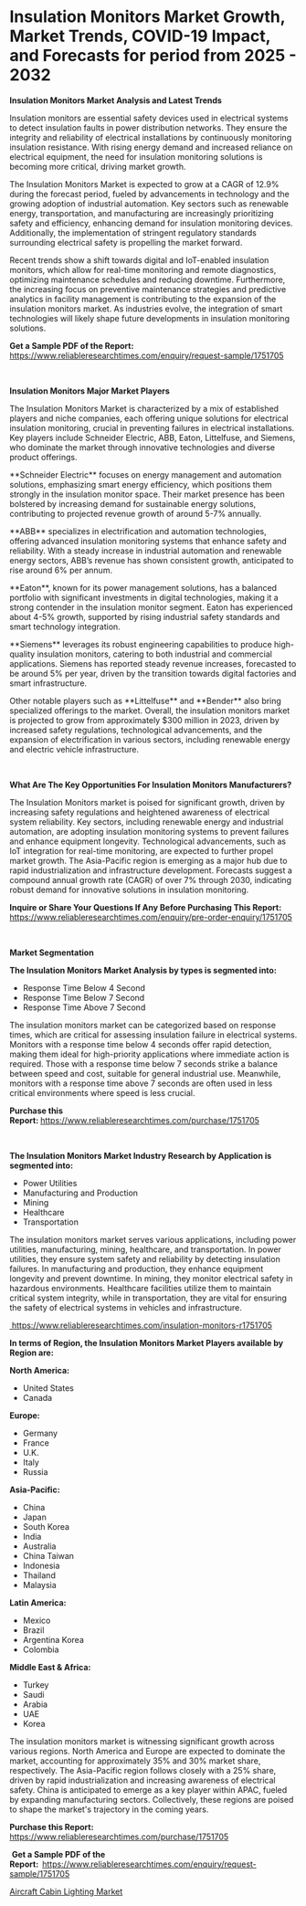 <p><h1>Insulation Monitors Market Growth, Market Trends, COVID-19 Impact, and Forecasts for period from 2025 - 2032</h1></p><p><strong>Insulation Monitors Market Analysis and Latest Trends</strong></p>
<p><p>Insulation monitors are essential safety devices used in electrical systems to detect insulation faults in power distribution networks. They ensure the integrity and reliability of electrical installations by continuously monitoring insulation resistance. With rising energy demand and increased reliance on electrical equipment, the need for insulation monitoring solutions is becoming more critical, driving market growth.</p><p>The Insulation Monitors Market is expected to grow at a CAGR of 12.9% during the forecast period, fueled by advancements in technology and the growing adoption of industrial automation. Key sectors such as renewable energy, transportation, and manufacturing are increasingly prioritizing safety and efficiency, enhancing demand for insulation monitoring devices. Additionally, the implementation of stringent regulatory standards surrounding electrical safety is propelling the market forward.</p><p>Recent trends show a shift towards digital and IoT-enabled insulation monitors, which allow for real-time monitoring and remote diagnostics, optimizing maintenance schedules and reducing downtime. Furthermore, the increasing focus on preventive maintenance strategies and predictive analytics in facility management is contributing to the expansion of the insulation monitors market. As industries evolve, the integration of smart technologies will likely shape future developments in insulation monitoring solutions.</p></p>
<p><strong>Get a Sample PDF of the Report:&nbsp;</strong> <a href="https://www.reliableresearchtimes.com/enquiry/request-sample/1751705?utm_campaign=2305&utm_medium=2&utm_source=Github&utm_content=ia&utm_term=19022025&utm_id=insulation-monitors">https://www.reliableresearchtimes.com/enquiry/request-sample/1751705</a></p>
<p>&nbsp;</p>
<p><strong>Insulation Monitors Major Market Players</strong></p>
<p><p>The Insulation Monitors Market is characterized by a mix of established players and niche companies, each offering unique solutions for electrical insulation monitoring, crucial in preventing failures in electrical installations. Key players include Schneider Electric, ABB, Eaton, Littelfuse, and Siemens, who dominate the market through innovative technologies and diverse product offerings.</p><p>**Schneider Electric** focuses on energy management and automation solutions, emphasizing smart energy efficiency, which positions them strongly in the insulation monitor space. Their market presence has been bolstered by increasing demand for sustainable energy solutions, contributing to projected revenue growth of around 5-7% annually.</p><p>**ABB** specializes in electrification and automation technologies, offering advanced insulation monitoring systems that enhance safety and reliability. With a steady increase in industrial automation and renewable energy sectors, ABB’s revenue has shown consistent growth, anticipated to rise around 6% per annum.</p><p>**Eaton**, known for its power management solutions, has a balanced portfolio with significant investments in digital technologies, making it a strong contender in the insulation monitor segment. Eaton has experienced about 4-5% growth, supported by rising industrial safety standards and smart technology integration.</p><p>**Siemens** leverages its robust engineering capabilities to produce high-quality insulation monitors, catering to both industrial and commercial applications. Siemens has reported steady revenue increases, forecasted to be around 5% per year, driven by the transition towards digital factories and smart infrastructure.</p><p>Other notable players such as **Littelfuse** and **Bender** also bring specialized offerings to the market. Overall, the insulation monitors market is projected to grow from approximately $300 million in 2023, driven by increased safety regulations, technological advancements, and the expansion of electrification in various sectors, including renewable energy and electric vehicle infrastructure.</p></p>
<p>&nbsp;</p>
<p><strong>What Are The Key Opportunities For Insulation Monitors Manufacturers?</strong></p>
<p><p>The Insulation Monitors market is poised for significant growth, driven by increasing safety regulations and heightened awareness of electrical system reliability. Key sectors, including renewable energy and industrial automation, are adopting insulation monitoring systems to prevent failures and enhance equipment longevity. Technological advancements, such as IoT integration for real-time monitoring, are expected to further propel market growth. The Asia-Pacific region is emerging as a major hub due to rapid industrialization and infrastructure development. Forecasts suggest a compound annual growth rate (CAGR) of over 7% through 2030, indicating robust demand for innovative solutions in insulation monitoring.</p></p>
<p><strong>Inquire or Share Your Questions If Any Before Purchasing This Report:</strong> <a href="https://www.reliableresearchtimes.com/enquiry/pre-order-enquiry/1751705?utm_campaign=2305&utm_medium=2&utm_source=Github&utm_content=ia&utm_term=19022025&utm_id=insulation-monitors">https://www.reliableresearchtimes.com/enquiry/pre-order-enquiry/1751705</a></p>
<p>&nbsp;</p>
<p><strong>Market Segmentation</strong></p>
<p><strong>The Insulation Monitors Market Analysis by types is segmented into:</strong></p>
<p><ul><li>Response Time Below 4 Second</li><li>Response Time Below 7 Second</li><li>Response Time Above 7 Second</li></ul></p>
<p><p>The insulation monitors market can be categorized based on response times, which are critical for assessing insulation failure in electrical systems. Monitors with a response time below 4 seconds offer rapid detection, making them ideal for high-priority applications where immediate action is required. Those with a response time below 7 seconds strike a balance between speed and cost, suitable for general industrial use. Meanwhile, monitors with a response time above 7 seconds are often used in less critical environments where speed is less crucial.</p></p>
<p><strong>Purchase this Report:&nbsp;</strong><a href="https://www.reliableresearchtimes.com/purchase/1751705?utm_campaign=2305&utm_medium=2&utm_source=Github&utm_content=ia&utm_term=19022025&utm_id=insulation-monitors">https://www.reliableresearchtimes.com/purchase/1751705</a></p>
<p>&nbsp;</p>
<p><strong>The Insulation Monitors Market Industry Research by Application is segmented into:</strong></p>
<p><ul><li>Power Utilities</li><li>Manufacturing and Production</li><li>Mining</li><li>Healthcare</li><li>Transportation</li></ul></p>
<p><p>The insulation monitors market serves various applications, including power utilities, manufacturing, mining, healthcare, and transportation. In power utilities, they ensure system safety and reliability by detecting insulation failures. In manufacturing and production, they enhance equipment longevity and prevent downtime. In mining, they monitor electrical safety in hazardous environments. Healthcare facilities utilize them to maintain critical system integrity, while in transportation, they are vital for ensuring the safety of electrical systems in vehicles and infrastructure.</p></p>
<p><a href="https://www.reliableresearchtimes.com/insulation-monitors-r1751705?utm_campaign=2305&utm_medium=2&utm_source=Github&utm_content=ia&utm_term=19022025&utm_id=insulation-monitors">&nbsp;https://www.reliableresearchtimes.com/insulation-monitors-r1751705</a></p>
<p><strong>In terms of Region, the Insulation Monitors Market Players available by Region are:</strong></p>
<p>
    <p> <strong> North America: </strong>
        <ul>
            <li>United States</li>
            <li>Canada</li>
        </ul>
        </p> 
    <p> <strong> Europe: </strong>
        <ul>
            <li>Germany</li>
            <li>France</li>
            <li>U.K.</li>
            <li>Italy</li>
            <li>Russia</li>
        </ul>
        </p> 
    <p> <strong> Asia-Pacific: </strong>
        <ul>
            <li>China</li>
            <li>Japan</li>
            <li>South Korea</li>
            <li>India</li>
            <li>Australia</li>
            <li>China Taiwan</li>
            <li>Indonesia</li>
            <li>Thailand</li>
            <li>Malaysia</li>
        </ul>
        </p> 
    <p> <strong> Latin America: </strong>
        <ul>
            <li>Mexico</li>
            <li>Brazil</li>
            <li>Argentina Korea</li>
            <li>Colombia</li>
        </ul>
        </p> 
    <p> <strong> Middle East & Africa: </strong>
        <ul>
            <li>Turkey</li>
            <li>Saudi</li>
            <li>Arabia</li>
            <li>UAE</li>
            <li>Korea</li>
        </ul>
    </p>
    </p>
<p><p>The insulation monitors market is witnessing significant growth across various regions. North America and Europe are expected to dominate the market, accounting for approximately 35% and 30% market share, respectively. The Asia-Pacific region follows closely with a 25% share, driven by rapid industrialization and increasing awareness of electrical safety. China is anticipated to emerge as a key player within APAC, fueled by expanding manufacturing sectors. Collectively, these regions are poised to shape the market's trajectory in the coming years.</p></p>
<p><strong>Purchase this Report: </strong><a href="https://www.reliableresearchtimes.com/purchase/1751705?utm_campaign=2305&utm_medium=2&utm_source=Github&utm_content=ia&utm_term=19022025&utm_id=insulation-monitors">https://www.reliableresearchtimes.com/purchase/1751705</a></p>
<p>&nbsp;<strong>Get a Sample PDF of the Report:&nbsp;&nbsp;</strong><a href="https://www.reliableresearchtimes.com/enquiry/request-sample/1751705?utm_campaign=2305&utm_medium=2&utm_source=Github&utm_content=ia&utm_term=19022025&utm_id=insulation-monitors">https://www.reliableresearchtimes.com/enquiry/request-sample/1751705</a></p>
<p><strong></strong></p>
<p><p><a href="https://github.com/oliveroste6/Market-Research-Report-List-1/blob/main/aircraft-cabin-lighting-market.md?utm_campaign=2305&utm_medium=2&utm_source=Github&utm_content=ia&utm_term=19022025&utm_id=insulation-monitors">Aircraft Cabin Lighting Market</a></p></p>
